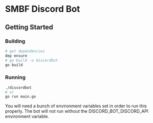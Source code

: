 # SMBF Discord Bot

## Getting Started

### Building
```bash
# get dependencies
dep ensure
# go build -o discordbot
go build
```

### Running
```bash
./discordbot
# or
go run main.go
```

You will need a bunch of environment variables set in order to run this properly. The bot will not run without the DISCORD_BOT_DISCORD_API environment variable.
